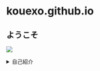 # kouexo.github.io
## ようこそ

![](/assets/images/chameleon.png)
<details><summary>自己紹介</summary>

<p>名前<br>  
Kou
<p>好きなもの <br>
キングダム、ワンパンマン、サッカー、ラーメン、サウナ、読書、筋肉、漢
<p>主な使用言語 <br>
Python
<p> 使ったことがあるプログラミング言語 <br>
C,C++,PHP, (HTML/CSS) ※ほぼ忘れました </p>
<p> 取得資格 <br> 
 漢検２級、P検３級、知財検定３級 </p>
